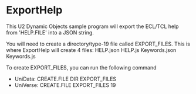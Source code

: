 ExportHelp
==========

This U2 Dynamic Objects sample program will export the ECL/TCL help from 'HELP.FILE' into a JSON string.

You will need to create a directory/type-19 file called EXPORT_FILES. This is where ExportHelp will create 4 files:
HELP.json
HELP.js
Keywords.json
Keywords.js

To create EXPORT_FILES, you can run the following command
* UniData: CREATE.FILE DIR EXPORT_FILES
* UniVerse: CREATE.FILE EXPORT_FILES 19